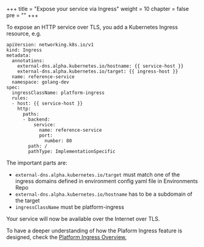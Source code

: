 +++
title = "Expose your service via Ingress"
weight = 10
chapter = false
pre = ""
+++

To expose an HTTP service over TLS, you add a Kubernetes Ingress resource, e.g.

```
apiVersion: networking.k8s.io/v1
kind: Ingress
metadata:
  annotations:
    external-dns.alpha.kubernetes.io/hostname: {{ service-host }}
    external-dns.alpha.kubernetes.io/target: {{ ingress-host }}
  name: reference-service
  namespace: golang-dev
spec:
  ingressClassName: platform-ingress
  rules:
  - host: {{ service-host }}
    http:
      paths:
      - backend:
          service:
            name: reference-service
            port:
              number: 80
        path: /
        pathType: ImplementationSpecific
```

The important parts are:

* `external-dns.alpha.kubernetes.io/target` must match one of the ingress domains defined in environment config yaml file in Environments Repo
* `external-dns.alpha.kubernetes.io/hostname` has to be a subdomain of the target
* `ingressClassName` must be platform-ingress 

Your service will now be available over the Internet over TLS.

To have a deeper understanding of how the Plaform Ingress feature is designed, check the [Platform Ingress Overview.](../platform/platform-ingress.md)